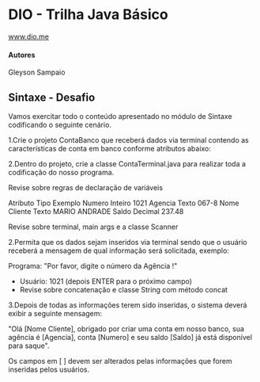 # DIO - Trilha Java Básico
www.dio.me

#### Autores
Gleyson Sampaio

## Sintaxe - Desafio
Vamos exercitar todo o conteúdo apresentado no módulo de Sintaxe codificando o seguinte cenário.

1.Crie o projeto ContaBanco que receberá dados via terminal contendo as características de conta em banco conforme atributos abaixo:

2.Dentro do projeto, crie a classe ContaTerminal.java para realizar toda a codificação do nosso programa.

Revise sobre regras de declaração de variáveis

Atributo	Tipo	Exemplo
Numero	Inteiro	1021
Agencia	Texto	067-8
Nome Cliente	Texto	MARIO ANDRADE
Saldo	Decimal	237.48

Revise sobre terminal, main args e a classe Scanner

2.Permita que os dados sejam inseridos via terminal sendo que o usuário receberá a mensagem de qual informação será solicitada, exemplo:

Programa: "Por favor, digite o número da Agência !"

- Usuário: 1021 (depois ENTER para o próximo campo)
- Revise sobre concatenação e classe String com método concat

3.Depois de todas as informações terem sido inseridas, o sistema deverá exibir a seguinte mensagem:

"Olá [Nome Cliente], obrigado por criar uma conta em nosso banco, sua agência é [Agencia], conta [Numero] e seu saldo [Saldo] já está disponível para saque".

Os campos em [ ] devem ser alterados pelas informações que forem inseridas pelos usuários.